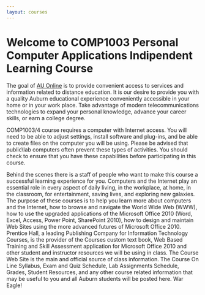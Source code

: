 ```yaml
---
layout: courses
---
```


# Welcome to COMP1003 Personal Computer Applications Indipendent Learning Course

The goal of [AU Online](http://www.auburn.edu/distance_learning/programs/dlot_il/courses.php) is to provide convenient access to services and information related to distance education. It is our desire to provide you with a quality Auburn educational experience conveniently accessible in your home or in your work place. Take advantage of modern telecommunications technologies to expand your personal knowledge, advance your career skills, or earn a college degree.

COMP1003/4 course requires a computer with Internet access. You will need to be able to adjust settings, install software and plug-ins, and be able to create files on the computer you will be using. Please be advised that public\lab computers often prevent these types of activities. You should check to ensure that you have these capabilities before participating in this course.

Behind the scenes there is a staff of people who want to make this course a successful learning experience for you. Computers and the Internet play an essential role in every aspect of daily living, in the workplace, at home, in the classroom, for entertainment, saving lives, and exploring new galaxies. The purpose of these courses is to help you learn more about computers and the Internet, how to browse and navigate the World Wide Web (WWW), how to use the upgraded applications of the Microsoft Office 2010 (Word, Excel, Access, Power Point, SharePoint 2010), how to design and maintain Web Sites using the more advanced futures of Microsoft Office 2010. Prentice Hall, a leading Publishing Company for Information Technology Courses, is the provider of the Courses custom text book, Web Based Training and Skill Assessment application for Microsoft Office 2010 and other student and instructor resources we will be using in class. The Course Web Site is the main and official source of class information. The Course On Line Syllabus, Exam and Quiz Schedule, Lab Assignments Schedule, Grades, Student Resources, and any other course related information that may be useful to you and all Auburn students will be posted here. War Eagle!
